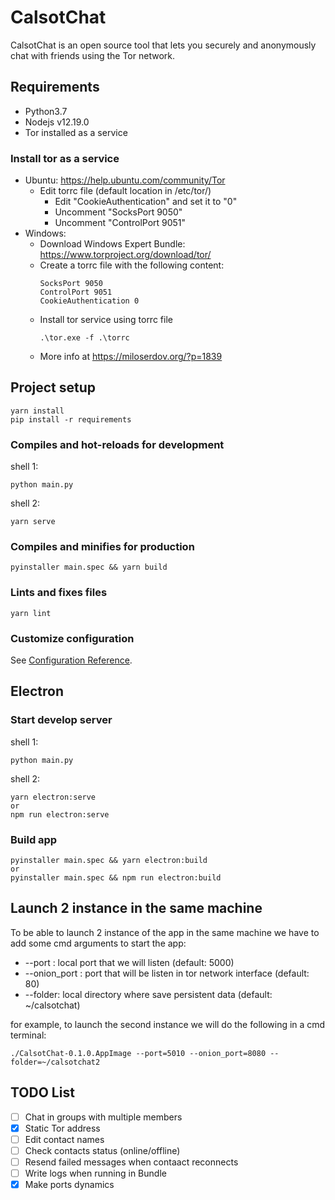 # CalsotChat

CalsotChat is an open source tool that lets you securely and anonymously 
chat with friends using the Tor network.

## Requirements
* Python3.7
* Nodejs v12.19.0
* Tor installed as a service

### Install tor as a service
* Ubuntu: https://help.ubuntu.com/community/Tor
    * Edit torrc file (default location in /etc/tor/)
        * Edit "CookieAuthentication" and set it to "0"
        * Uncomment "SocksPort 9050"
        * Uncomment "ControlPort 9051"
* Windows:
    * Download Windows Expert Bundle: https://www.torproject.org/download/tor/ 
    * Create a torrc file with the following content:
        ```
        SocksPort 9050
        ControlPort 9051
        CookieAuthentication 0
        ```
    * Install tor service using torrc file
        ```
        .\tor.exe -f .\torrc
        ```
    * More info at https://miloserdov.org/?p=1839 



## Project setup
```
yarn install
pip install -r requirements
```

### Compiles and hot-reloads for development
shell 1:
```
python main.py
```

shell 2:
```
yarn serve
```

### Compiles and minifies for production
```
pyinstaller main.spec && yarn build
```

### Lints and fixes files
```
yarn lint
```

### Customize configuration
See [Configuration Reference](https://cli.vuejs.org/config/).


## Electron

### Start develop server
shell 1:
```
python main.py
```

shell 2:
```
yarn electron:serve
or
npm run electron:serve
```

### Build app
```
pyinstaller main.spec && yarn electron:build
or
pyinstaller main.spec && npm run electron:build
```

## Launch 2 instance in the same machine
To be able to launch 2 instance of the app in the same machine we have to add some cmd arguments to start the app:
* --port : local port that we will listen (default: 5000) 
* --onion_port : port that will be listen in tor network interface (default: 80) 
* --folder: local directory where save persistent data (default: ~/calsotchat)

for example, to launch the second instance we will do the following in a cmd terminal:
```
./CalsotChat-0.1.0.AppImage --port=5010 --onion_port=8080 --folder=~/calsotchat2
```

## TODO List

- [ ] Chat in groups with multiple members
- [x] Static Tor address
- [ ] Edit contact names
- [ ] Check contacts status (online/offline)
- [ ] Resend failed messages when contaact reconnects
- [ ] Write logs when running in Bundle
- [x] Make ports dynamics